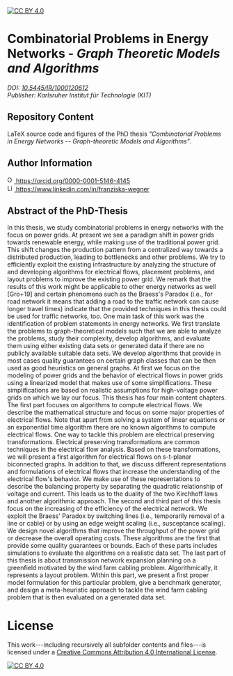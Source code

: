 [![CC BY 4.0][cc-by-shield]][cc-by]

# Combinatorial Problems in Energy Networks - _Graph Theoretic Models and Algorithms_
_DOI: [10.5445/IR/1000120612][doi-phd-thesis]_<br/>
_Publisher: Karlsruher Institut für Technologie (KIT)_

## Repository Content
LaTeX source code and figures of the PhD thesis _"Combinatorial Problems in Energy Networks -- Graph-theoretic Models and Algorithms"_.

## Author Information
<a href="https://orcid.org/0000-0001-5146-4145">
<img alt="ORCID logo" src="https://info.orcid.org/wp-content/uploads/2019/11/orcid_16x16.png" width="16" height="16" />
https://orcid.org/0000-0001-5146-4145
</a><br/>
<a href="https://www.linkedin.com/in/franziska-wegner">
<img alt="LinkedIn logo" src="https://content.linkedin.com/content/dam/me/business/en-us/amp/brand-site/v2/bg/LI-Bug.svg.original.svg" width="16" height="16" />
https://www.linkedin.com/in/franziska-wegner
</a>

## Abstract of the PhD-Thesis
In this thesis, we study combinatorial problems in energy networks with the focus on power grids. At present we see a paradigm shift in power grids towards renewable energy, while making use of the traditional power grid. This shift changes the production pattern from a centralized way towards a distributed production, leading to bottlenecks and other problems. We try to efficiently exploit the existing infrastructure by analyzing the structure of and developing algorithms for electrical flows, placement problems, and layout problems to improve the existing power grid. We remark that the results of this work might be applicable to other energy networks as well [Gro+19] and certain phenomena such as the Braess's Paradox (i.e., for road network it means that adding a road to the traffic network can cause longer travel times) indicate that the provided techniques in this thesis could be used for traffic networks, too. One main task of this work was the identification of problem statements in energy networks. We first translate the problems to graph-theoretical models such that we are able to analyze the problems, study their complexity, develop algorithms, and evaluate them using either existing data sets or generated data if there are no publicly available suitable data sets. We develop algorithms that provide in most cases quality guarantees on certain graph classes that can be then used as good heuristics on general graphs. At first we focus on the modeling of power grids and the behavior of electrical flows in power grids using a linearized model that makes use of some simplifications. These simplifications are based on realistic assumptions for high-voltage power grids on which we lay our focus. This thesis has four main content chapters. The first part focuses on algorithms to compute electrical flows. We describe the mathematical structure and focus on some major properties of electrical flows. Note that apart from solving a system of linear equations or an exponential time algorithm there are no known algorithms to compute electrical flows. One way to tackle this problem are electrical preserving transformations. Electrical preserving transformations are common techniques in the electrical flow analysis. Based on these transformations, we will present a first algorithm for electrical flows on s-t-planar biconnected graphs. In addition to that, we discuss different representations and formulations of electrical flows that increase the understanding of the electrical flow's behavior. We make use of these representations to describe the balancing property by separating the quadratic relationship of voltage and current. This leads us to the duality of the two Kirchhoff laws and another algorithmic approach. The second and third part of this thesis focus on the increasing of the efficiency of the electrical network. We exploit the Braess' Paradox by switching lines (i.e., temporarily removal of a line or cable) or by using an edge weight scaling (i.e., susceptance scaling). We design novel algorithms that improve the throughput of the power grid or decrease the overall operating costs. These algorithms are the first that provide some quality guarantees or bounds. Each of these parts includes simulations to evaluate the algorithms on a realistic data set. The last part of this thesis is about transmission network expansion planning on a greenfield motivated by the wind farm cabling problem. Algorithmically, it represents a layout problem. Within this part, we present a first proper model formulation for this particular problem, give a benchmark generator, and design a meta-heuristic approach to tackle the wind farm cabling problem that is then evaluated on a generated data set.

# License

This work---including recursively all subfolder contents and files---is licensed under a
[Creative Commons Attribution 4.0 International License][cc-by].

[![CC BY 4.0][cc-by-image]][cc-by]

[cc-by]: http://creativecommons.org/licenses/by/4.0/
[cc-by-image]: https://i.creativecommons.org/l/by/4.0/88x31.png
[cc-by-shield]: https://img.shields.io/badge/License-CC%20BY%204.0-lightgrey.svg
[doi-phd-thesis]: http://dx.doi.org/10.5445/IR/1000120612
